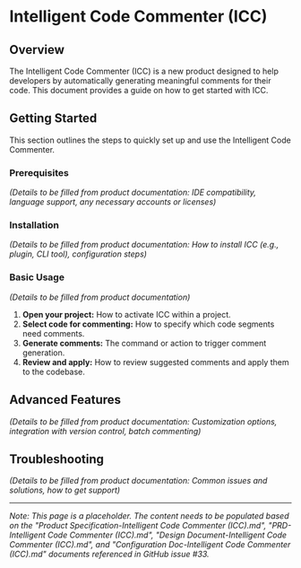 # Intelligent Code Commenter (ICC)

## Overview
The Intelligent Code Commenter (ICC) is a new product designed to help developers by automatically generating meaningful comments for their code. This document provides a guide on how to get started with ICC.

## Getting Started
This section outlines the steps to quickly set up and use the Intelligent Code Commenter.

### Prerequisites
*(Details to be filled from product documentation: IDE compatibility, language support, any necessary accounts or licenses)*

### Installation
*(Details to be filled from product documentation: How to install ICC (e.g., plugin, CLI tool), configuration steps)*

### Basic Usage
*(Details to be filled from product documentation)*

1.  **Open your project:** How to activate ICC within a project.
2.  **Select code for commenting:** How to specify which code segments need comments.
3.  **Generate comments:** The command or action to trigger comment generation.
4.  **Review and apply:** How to review suggested comments and apply them to the codebase.

## Advanced Features
*(Details to be filled from product documentation: Customization options, integration with version control, batch commenting)*

## Troubleshooting
*(Details to be filled from product documentation: Common issues and solutions, how to get support)*

---
*Note: This page is a placeholder. The content needs to be populated based on the "Product Specification-Intelligent Code Commenter (ICC).md", "PRD-Intelligent Code Commenter (ICC).md", "Design Document-Intelligent Code Commenter (ICC).md", and "Configuration Doc-Intelligent Code Commenter (ICC).md" documents referenced in GitHub issue #33.*